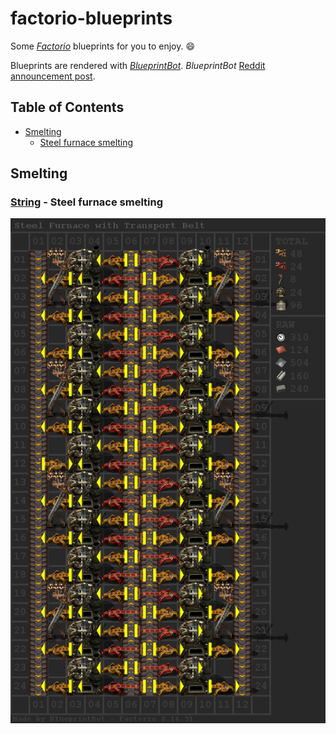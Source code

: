 # factorio-blueprints
Some [*Factorio*](https://www.factorio.com/) blueprints for you to enjoy. :smile:

Blueprints are rendered with [*BlueprintBot*](https://discordbots.org/bot/310607046020169729). *BlueprintBot* [Reddit announcement post](https://www.reddit.com/r/factorio/comments/6iwuz9/a_new_blueprint_image_bot_has_appeared/).

## Table of Contents
- [Smelting](#smelting)
  - [Steel furnace smelting](#string---steel-furnace-smelting)

## Smelting

### [String](/id/id0/string) - Steel furnace smelting
![id0](/id/id0/blueprint.png)
